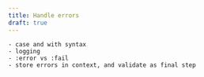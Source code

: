 ```yaml
---
title: Handle errors
draft: true
---
```


    - case and with syntax
    - logging
    - :error vs :fail
    - store errors in context, and validate as final step
